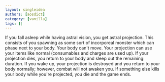 ```yaml
---
layout: singleidea
authors: [aosdict]
category: [vanilla]
tags: []
---
```

If you fall asleep while having astral vision, you get astral projection. This consists of you spawning as some sort of incorporeal monster which can phase next to your body. Your body can't move. Your projection can use your items like normal (consumables and charges are used up). If your projection dies, you return to your body and sleep out the remaining duration. If you wake up, your projection is destroyed and you return to your body normally; however, combat will not awaken you. If something else kills your body while you're projected, you die and the game ends.
